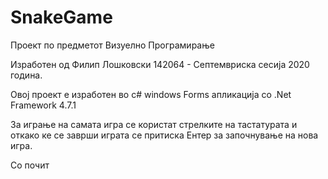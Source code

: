 # SnakeGame

Проект по предметот Визуелно Програмирање

Изработен од Филип Лошковски 142064 - Септемвриска сесија 2020 година.

Овој проект е изработен во c# windows Forms апликација со .Net Framework 4.7.1

За играње на самата игра се користат стрелките на тастатурата и откако ке се заврши играта се притиска Ентер за започнување на нова игра.



Со почит

